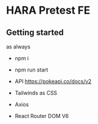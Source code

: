 # HARA Pretest FE



## Getting started
as always
- npm i
- npm run start


- API https://pokeapi.co/docs/v2
- Tailwinds as CSS
- Axios
- React Router DOM V6

